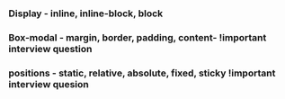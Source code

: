 ### Display - inline, inline-block, block

### Box-modal - margin, border, padding, content- !important interview question

### positions - static, relative, absolute, fixed, sticky  !important interview quesion

